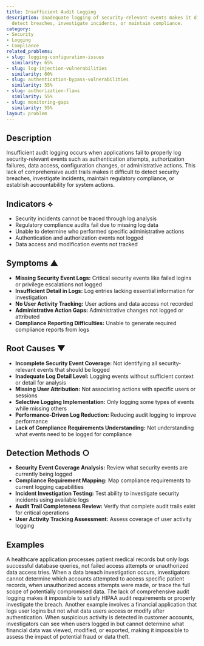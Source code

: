 ```yaml
---
title: Insufficient Audit Logging
description: Inadequate logging of security-relevant events makes it difficult to
  detect breaches, investigate incidents, or maintain compliance.
category:
- Security
- Logging
- Compliance
related_problems:
- slug: logging-configuration-issues
  similarity: 65%
- slug: log-injection-vulnerabilities
  similarity: 60%
- slug: authentication-bypass-vulnerabilities
  similarity: 55%
- slug: authorization-flaws
  similarity: 55%
- slug: monitoring-gaps
  similarity: 55%
layout: problem
---
```


## Description

Insufficient audit logging occurs when applications fail to properly log security-relevant events such as authentication attempts, authorization failures, data access, configuration changes, or administrative actions. This lack of comprehensive audit trails makes it difficult to detect security breaches, investigate incidents, maintain regulatory compliance, or establish accountability for system actions.

## Indicators ⟡

- Security incidents cannot be traced through log analysis
- Regulatory compliance audits fail due to missing log data
- Unable to determine who performed specific administrative actions
- Authentication and authorization events not logged
- Data access and modification events not tracked

## Symptoms ▲

- **Missing Security Event Logs:** Critical security events like failed logins or privilege escalations not logged
- **Insufficient Detail in Logs:** Log entries lacking essential information for investigation
- **No User Activity Tracking:** User actions and data access not recorded
- **Administrative Action Gaps:** Administrative changes not logged or attributed
- **Compliance Reporting Difficulties:** Unable to generate required compliance reports from logs

## Root Causes ▼

- **Incomplete Security Event Coverage:** Not identifying all security-relevant events that should be logged
- **Inadequate Log Detail Level:** Logging events without sufficient context or detail for analysis
- **Missing User Attribution:** Not associating actions with specific users or sessions
- **Selective Logging Implementation:** Only logging some types of events while missing others
- **Performance-Driven Log Reduction:** Reducing audit logging to improve performance
- **Lack of Compliance Requirements Understanding:** Not understanding what events need to be logged for compliance

## Detection Methods ○

- **Security Event Coverage Analysis:** Review what security events are currently being logged
- **Compliance Requirement Mapping:** Map compliance requirements to current logging capabilities
- **Incident Investigation Testing:** Test ability to investigate security incidents using available logs
- **Audit Trail Completeness Review:** Verify that complete audit trails exist for critical operations
- **User Activity Tracking Assessment:** Assess coverage of user activity logging

## Examples

A healthcare application processes patient medical records but only logs successful database queries, not failed access attempts or unauthorized data access tries. When a data breach investigation occurs, investigators cannot determine which accounts attempted to access specific patient records, when unauthorized access attempts were made, or trace the full scope of potentially compromised data. The lack of comprehensive audit logging makes it impossible to satisfy HIPAA audit requirements or properly investigate the breach. Another example involves a financial application that logs user logins but not what data users access or modify after authentication. When suspicious activity is detected in customer accounts, investigators can see when users logged in but cannot determine what financial data was viewed, modified, or exported, making it impossible to assess the impact of potential fraud or data theft.